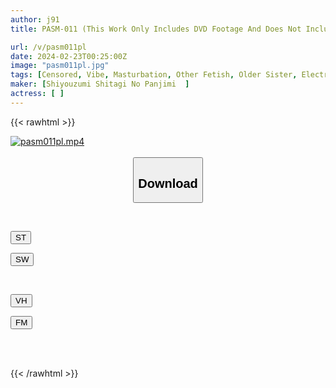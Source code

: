 ```yaml
---
author: j91
title: PASM-011 (This Work Only Includes DVD Footage And Does Not Include Underwear.) Natsuki-chan's Used Underwear, Whom I Met On An Underwear Purchasing Site.

url: /v/pasm011pl
date: 2024-02-23T00:25:00Z
image: "pasm011pl.jpg"
tags: [Censored, Vibe, Masturbation, Other Fetish, Older Sister, Electric Massager, Lingerie, Urination, Close Up, Dildo	]
maker: [Shiyouzumi Shitagi No Panjimi  ]
actress: [ ]
---
```



{{< rawhtml >}}

<div class="video" data-videoid="LXb2rZz27KtR1lK">
    <a href="javascript:;">
        <img src="/v/pasm011pl/pasm011pl.jpg" width="WIDTH" height="HEIGHT" alt="pasm011pl.mp4" loading="lazy">
    </a>
</div>

<script type="text/javascript" src="https://j91.asia/asset/on-demand-st.js"></script>

<br>
  <link rel="stylesheet" href="https://j91.asia/asset/bs5.css">
  
  <center>
  <button class="btn btn-primary" type="button" data-bs-toggle="collapse" data-bs-target=".multi-collapse" aria-expanded="false" aria-controls="multiCollapseExample1 multiCollapseExample2"><h2>Download</h2></button></center>
</p>
<div class="row">
  <div class="col">
    <div class="collapse multi-collapse" id="multiCollapseExample1">
      <div class="card card-body">
	      	      <br>
<div class="buttons">  
<p><a href="https://streamtape.to/v/LXb2rZz27KtR1lK" target="_blank"><button class="btn-hover color-3"><i class="fa fa-download"></i> ST</button></a></p>
<p><a href="https://cdnwish.com/l5ei7pnfq8ej" target="_blank"><button class="btn-hover color-2"><i class="fa fa-download"></i> SW</button></a></p></div>
    </div>
  </div>
</div>
  <div class="col">
    <div class="collapse multi-collapse" id="multiCollapseExample2">
      <div class="card card-body">
	      <br>
<div class="buttons">
<p><a href="javascript:;"><button class="btn-hover color-9"><i class="fa fa-download"></i> VH</button></a></p>
<p><a href="javascript:;"><button class="btn-hover color-8"><i class="fa fa-download"></i> FM</button></a></p></div>
<br><br>
      </div>
    </div>
  </div>
</div>

{{< /rawhtml >}}